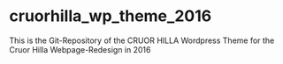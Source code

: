 # cruorhilla_wp_theme_2016

This is the Git-Repository of the CRUOR HILLA Wordpress Theme for the Cruor Hilla Webpage-Redesign in 2016

